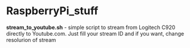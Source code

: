 # RaspberryPi_stuff

<b>stream_to_youtube.sh</b> - simple script to stream from Logitech C920 directly to Youtube.com. Just fill your stream ID and if you want, change resolurion of stream
